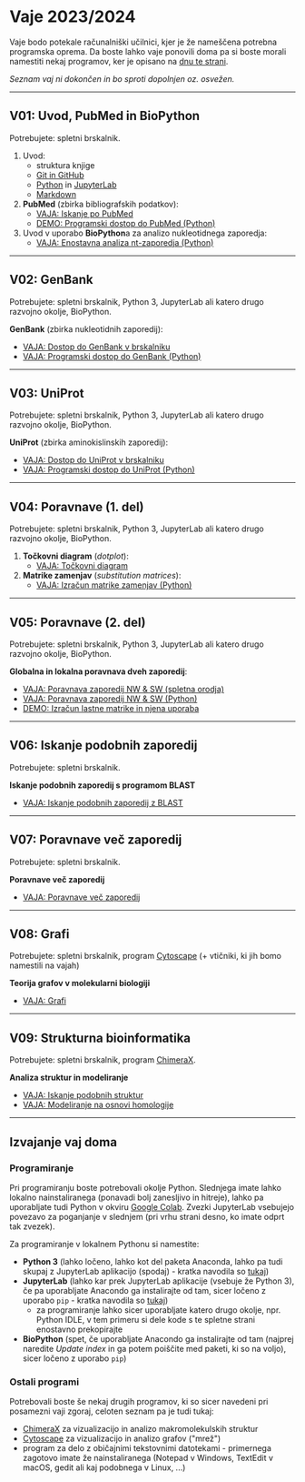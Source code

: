 # Vaje 2023/2024

Vaje bodo potekale računalniški učilnici, kjer je že nameščena potrebna programska oprema. Da boste lahko vaje ponovili doma pa si boste morali namestiti nekaj programov, ker je opisano na [dnu te strani](vaje_doma).

*Seznam vaj ni dokončen in bo sproti dopolnjen oz. osvežen.*

---
## V01: Uvod, PubMed in BioPython

Potrebujete: spletni brskalnik.

1. Uvod:
   - struktura knjige
   - [Git in GitHub](../priloge/git.md)
   - [Python](../priloge/python.md) in [JupyterLab](../priloge/jupyterlab.ipynb)
   - [Markdown](../priloge/markdown.md)
2. **PubMed** (zbirka bibliografskih podatkov):
   - [VAJA: Iskanje po PubMed](../vaje/pubmed_web.md)
   - [DEMO: Programski dostop do PubMed (Python)](../vaje/pubmed_eutilities.ipynb)
3. Uvod v uporabo **BioPython**a za analizo nukleotidnega zaporedja:
   - [VAJA: Enostavna analiza nt-zaporedja (Python)](../vaje/nt-oligo_analiza.ipynb)

---
## V02: GenBank

Potrebujete: spletni brskalnik, Python 3, JupyterLab ali katero drugo razvojno okolje, BioPython.

**GenBank** (zbirka nukleotidnih zaporedij):
 - [VAJA: Dostop do GenBank v brskalniku](../vaje/genbank_web.md)
 - [VAJA: Programski dostop do GenBank (Python)](../vaje/genbank_eutilities.ipynb)

---
## V03: UniProt

Potrebujete: spletni brskalnik, Python 3, JupyterLab ali katero drugo razvojno okolje, BioPython.

**UniProt** (zbirka aminokislinskih zaporedij):
 - [VAJA: Dostop do UniProt v brskalniku](../vaje/uniprot_web.md)
 - [VAJA: Programski dostop do UniProt (Python)](../vaje/uniprot_rest.ipynb)

---
## V04: Poravnave (1. del)

Potrebujete: spletni brskalnik, Python 3, JupyterLab ali katero drugo razvojno okolje, BioPython.

1. **Točkovni diagram** (*dotplot*):
   - [VAJA: Točkovni diagram](../vaje/dotplot_web.md)
2. **Matrike zamenjav** (*substitution matrices*):
   - [VAJA: Izračun matrike zamenjav (Python)](../vaje/matrika_zamenjav.ipynb)

---
## V05: Poravnave (2. del)

Potrebujete: spletni brskalnik, Python 3, JupyterLab ali katero drugo razvojno okolje, BioPython.

**Globalna in lokalna poravnava dveh zaporedij**:
- [VAJA: Poravnava zaporedij NW & SW (spletna orodja)](../vaje/poravnava2_web.md)
- [VAJA: Poravnava zaporedij NW & SW (Python)](../vaje/poravnava2_nw_sw.ipynb)
- [DEMO: Izračun lastne matrike in njena uporaba](../vaje/poravnava2_lastna_matrika.ipynb)

---
## V06: Iskanje podobnih zaporedij

Potrebujete: spletni brskalnik.

**Iskanje podobnih zaporedij s programom BLAST**
- [VAJA: Iskanje podobnih zaporedij z BLAST](../vaje/blast.md)

---
## V07: Poravnave več zaporedij

Potrebujete: spletni brskalnik.

**Poravnave več zaporedij**
- [VAJA: Poravnave več zaporedij](../vaje/msa.md)

---
## V08: Grafi

Potrebujete: spletni brskalnik, program [Cytoscape](http://www.cytoscape.org) (+ vtičniki, ki jih bomo namestili na vajah)

**Teorija grafov v molekularni biologiji**
- [VAJA: Grafi](../vaje/grafi_cytoscape.md)

---
## V09: Strukturna bioinformatika

Potrebujete: spletni brskalnik, program [ChimeraX](https://www.cgl.ucsf.edu/chimerax/).

**Analiza struktur in modeliranje**
- [VAJA: Iskanje podobnih struktur](../vaje/podobne_strukture.md)
- [VAJA: Modeliranje na osnovi homologije](../vaje/modeliranje.md)

---
## Izvajanje vaj doma

### Programiranje

Pri programiranju boste potrebovali okolje Python. Slednjega imate lahko lokalno nainstaliranega (ponavadi bolj zanesljivo in hitreje), lahko pa uporabljate tudi Python v okviru [Google Colab](https://colab.research.google.com/). Zvezki JupyterLab vsebujejo povezavo za poganjanje v slednjem (pri vrhu strani desno, ko imate odprt tak zvezek).

Za programiranje v lokalnem Pythonu si namestite:
- **Python 3** (lahko ločeno, lahko kot del paketa Anaconda, lahko pa tudi skupaj z JupyterLab aplikacijo (spodaj) - kratka navodila so [tukaj](../priloge/python.md))
- **JupyterLab** (lahko kar prek JupyterLab aplikacije (vsebuje že Python 3), če pa uporabljate Anacondo ga instalirajte od tam, sicer ločeno z uporabo `pip` - kratka navodila so [tukaj](../priloge/jupyterlab.ipynb))
   - za programiranje lahko sicer uporabljate katero drugo okolje, npr. Python IDLE, v tem primeru si dele kode s te spletne strani enostavno prekopirajte
- **BioPython** (spet, če uporabljate Anacondo ga instalirajte od tam (najprej naredite *Update index* in ga potem poiščite med paketi, ki so na voljo), sicer ločeno z uporabo `pip`)

### Ostali programi

Potrebovali boste še nekaj drugih programov, ki so sicer navedeni pri posamezni vaji zgoraj, celoten seznam pa je tudi tukaj:
- [ChimeraX](https://www.cgl.ucsf.edu/chimerax/) za vizualizacijo in analizo makromolekulskih struktur
- [Cytoscape](http://www.cytoscape.org) za vizualizacijo in analizo grafov ("mrež")
- program za delo z običajnimi tekstovnimi datotekami - primernega zagotovo imate že nainstaliranega (Notepad v Windows, TextEdit v macOS, gedit ali kaj podobnega v Linux, ...)